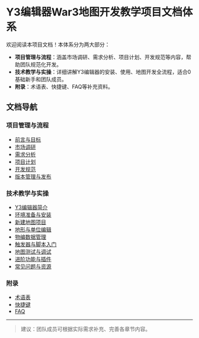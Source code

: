 # Y3编辑器War3地图开发教学项目文档体系

欢迎阅读本项目文档！本体系分为两大部分：

- **项目管理与流程**：涵盖市场调研、需求分析、项目计划、开发规范等内容，帮助团队规范化开发。
- **技术教学与实操**：详细讲解Y3编辑器的安装、使用、地图开发全流程，适合0基础新手和团队成员。
- **附录**：术语表、快捷键、FAQ等补充资料。

## 文档导航

### 项目管理与流程
- [前言与目标](项目管理/00_前言与目标.md)
- [市场调研](项目管理/01_市场调研.md)
- [需求分析](项目管理/02_需求分析.md)
- [项目计划](项目管理/03_项目计划.md)
- [开发规范](项目管理/04_开发规范.md)
- [版本管理与发布](项目管理/05_版本管理与发布.md)

### 技术教学与实操
- [Y3编辑器简介](教学文档/10_Y3编辑器简介.md)
- [环境准备与安装](教学文档/11_环境准备与安装.md)
- [新建地图项目](教学文档/12_新建地图项目.md)
- [地形与单位编辑](教学文档/13_地形与单位编辑.md)
- [物编数据管理](教学文档/14_物编数据管理.md)
- [触发器与脚本入门](教学文档/15_触发器与脚本入门.md)
- [地图测试与调试](教学文档/16_地图测试与调试.md)
- [进阶功能与插件](教学文档/17_进阶功能与插件.md)
- [常见问题与资源](教学文档/18_常见问题与资源.md)

### 附录
- [术语表](附录/术语表.md)
- [快捷键](附录/快捷键.md)
- [FAQ](附录/FAQ.md)

---

> 建议：团队成员可根据实际需求补充、完善各章节内容。